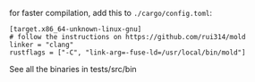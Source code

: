 
for faster compilation, add this to `./cargo/config.toml`:
```
[target.x86_64-unknown-linux-gnu]
# follow the instructions on https://github.com/rui314/mold
linker = "clang"
rustflags = ["-C", "link-arg=-fuse-ld=/usr/local/bin/mold"]
```

See all the binaries in tests/src/bin

